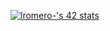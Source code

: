 [![lromero-'s 42 stats](https://badge42.vercel.app/api/v2/clh97t815003008mjidx3mjl1/stats?cursusId=21&coalitionId=276)](https://github.com/JaeSeoKim/badge42)

